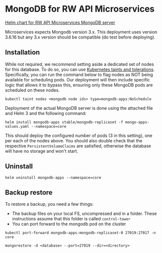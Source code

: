 # MongoDB for RW API Microservices

[Helm chart for RW API Microservices MongoDB server](https://github.com/helm/charts/tree/master/stable/mongodb-replicaset)

Microservices expects Mongodb version 3.x. This deployment uses version 3.6.16 but any 3.x version should be compatible (do test before deploying).

## Installation

While not required, we recommend setting aside a dedicated set of nodes for this database. To do so, you can use [Kubernetes taints and tolerations](https://kubernetes.io/docs/concepts/configuration/taint-and-toleration/). Specifically, you can run the command below to flag nodes as NOT being available for scheduling pods. Our deployment will then include specific logic that allows it to bypass this, ensuring only these MongoDB pods are scheduled on these nodes.

```shell
kubectl taint nodes <mongodb node ids> type=mongodb-apps:NoSchedule
```

Deployment of the actual MongoDB server is done using the attached file and Helm 3 and the following command:

```shell
helm install mongodb-apps stable/mongodb-replicaset -f mongo-apps-values.yaml --namespace=core
```

This should deploy the configured number of pods (3 in this setting), one per each of the nodes above. You should also double check that the respective `PersistentVolumeClaims` are satisfied, otherwise the database will have no storage and won't start.



## Uninstall

```shell
helm uninstall mongodb-apps --namespace=core
```

## Backup restore

To restore a backup, you need a few things:
- The backup files on your local FS, uncompressed and in a folder. These instructions assume that this folder is called `control-tower`
- You can port forward to the mongodb pod on the cluster

```shell script
kubectl port-forward mongodb-apps-mongodb-replicaset-0 27019:27017 -n core

mongorestore -d <database> --port=27019 --dir=<directory>
```
